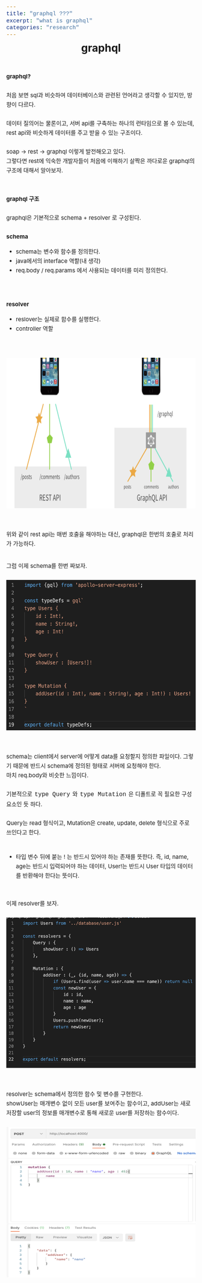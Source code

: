 ```yaml
---
title: "graphql ???"
excerpt: "what is graphql"
categories: "research"
---
```


<style>
code {
  font-family: Consolas,"courier new";
  padding: 2px;
  font-size: 105%;
}
</style>


<div style = "font-size: 28px; line-height: 25px;">
<center><strong>graphql</strong></center><br><br>
</div>

<div style = "font-size: 15px; line-height: 25px; text-align: left">
<strong>graphql?</strong> <br><br>
처음 보면 sql과 비슷하여 데이터베이스와 관련된 언어라고 생각할 수 있지만, 방향이 다르다.<br><br>
데이터 질의어는 물론이고, 서버 api를 구축하는 하나의 런타임으로 볼 수 있는데, rest api와 비슷하게 데이터를 주고 받을 수 있는 구조이다. <br><br>
soap -> rest -> graphql 이렇게 발전해오고 있다. <br>
그렇다면 rest에 익숙한 개발자들이 처음에 이해하기 살짝은 까다로운 graphql의 구조에 대해서 알아보자.
</div><br><br><br>

<div style = "font-size: 15px; line-height: 25px; text-align: left">
<strong>graphql 구조</strong><br><br>
graphql은 기본적으로 schema + resolver 로 구성된다. <br><br>
<strong>schema</strong><br>
<ul>
<li>schema는 변수와 함수를 정의한다.</li>
<li>java에서의 interface 역할(내 생각)</li>
<li>req.body / req.params 에서 사용되는 데이터를 미리 정의한다.</li>
</ul>
<br><br>
<strong>resolver</strong><br>
<ul>
<li>reslover는 실제로 함수를 실행한다.</li>
<li>controller 역할</li>
</ul>
<br><br>
<center><img src = "\assets\images\graphql.png"  border=0 width = "600" height = "400"></center><br><br>
위와 같이 rest api는 매번 호출을 해야하는 대신, graphql은 한번의 호출로 처리가 가능하다.<br>
</div>
<br><br>

<div style = "font-size: 15px; line-height: 25px; text-align: left">
그럼 이제 schema를 한번 짜보자.<br><br>
<center><img src = "\assets\images\schema.png"  border=0 width = "600" height = "400"></center><br><br>
schema는 client에서 server에 어떻게 data를 요청할지 정의한 파일이다. 그렇기 때문에 반드시 schema에 정의된 형태로 서버에 요청해야 한다. <br>
마치 req.body와 비슷한 느낌이다. <br><br>
기본적으로 <code>type Query</code> 와 <code>type Mutation</code> 은 디폴트로 꼭 필요한 구성요소인 듯 하다. <br><br>
Query는 read 형식이고, Mutation은 create, update, delete 형식으로 주로 쓰인다고 한다. <br><br>
<ul>
<li>타입 변수 뒤에 붙는 ! 는 반드시 있어야 하는 존재를 뜻한다. 즉, id, name, age는 반드시 입력되어야 하는 데이터, User!는 반드시 User 타입의 데이터를 반환해야 한다는 뜻이다.</li>
</ul>
</div>
<br><br>

<div style = "font-size: 15px; line-height: 25px; text-align: left">
이제 resolver를 보자.<br><br>
<center><img src = "\assets\images\resolver.png"  border=0 width = "600" height = "400"></center><br><br>
resolver는 schema에서 정의한 함수 및 변수를 구현한다.<br>
showUser는 매개변수 없이 모든 user를 보여주는 함수이고, addUser는 새로 저장할 user의 정보를 매개변수로 통해 새로운 user를 저장하는 함수이다. <br><br>
<center><img src = "\assets\images\adduser.png"  border=0 width = "600" height = "400"></center><br><br>
